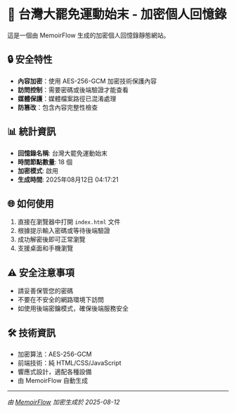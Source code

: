 # 🔐 台灣大罷免運動始末 - 加密個人回憶錄

這是一個由 MemoirFlow 生成的加密個人回憶錄靜態網站。

## 🔒 安全特性

- **內容加密**：使用 AES-256-GCM 加密技術保護內容
- **訪問控制**：需要密碼或後端驗證才能查看
- **媒體保護**：媒體檔案路徑已混淆處理
- **防篡改**：包含內容完整性檢查

## 📊 統計資訊

- **回憶錄名稱**: 台灣大罷免運動始末
- **時間節點數量**: 18 個
- **加密模式**: 啟用
- **生成時間**: 2025年08月12日 04:17:21

## 🌐 如何使用

1. 直接在瀏覽器中打開 `index.html` 文件
2. 根據提示輸入密碼或等待後端驗證
3. 成功解密後即可正常瀏覽
4. 支援桌面和手機瀏覽

## ⚠️ 安全注意事項

- 請妥善保管您的密碼
- 不要在不安全的網路環境下訪問
- 如使用後端密鑰模式，確保後端服務安全

## 🛠️ 技術資訊

- 加密算法：AES-256-GCM
- 前端技術：純 HTML/CSS/JavaScript
- 響應式設計，適配各種設備
- 由 MemoirFlow 自動生成

---

*由 [MemoirFlow](https://github.com/your-repo/memoirflow) 加密生成於 2025-08-12*
